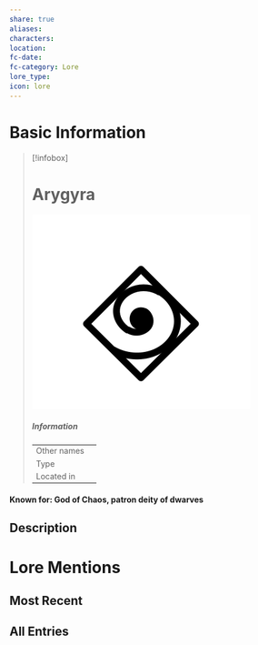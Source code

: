 ```yaml
---
share: true
aliases: 
characters: 
location: 
fc-date: 
fc-category: Lore
lore_type: 
icon: lore
---
```

# Basic Information
> [!infobox]
> # Arygyra
> ![cover hsmall](../../zzz_attachments/Arygyra.png)
> ##### Information
> |   |  |
> | ---- | ---- |
> | Other names | |
> | Type||
> | Located in | |
#### Known for: God of Chaos, patron deity of dwarves
## Description
# Lore Mentions
## Most Recent

## All Entries

